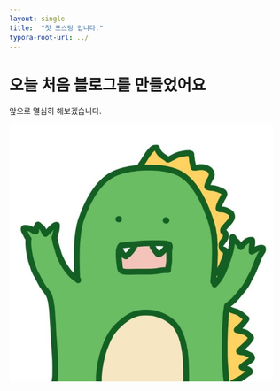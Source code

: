 ```yaml
---
layout: single
title:  "첫 포스팅 입니다."
typora-root-url: ../
---
```


# 오늘 처음 블로그를 만들었어요

앞으로 열심히 해보겠습니다.



<img src="/images/2023-12-25-first/크앙.jpg" alt="크앙" style="zoom:67%;" />
